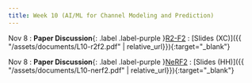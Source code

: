 ```yaml
---
title: Week 10 (AI/ML for Channel Modeling and Prediction)
---
```


Nov 8
: **Paper Discussion**{: .label .label-purple }[R2-F2](https://app.perusall.com/courses/cos597s_f2024-advanced-topics-in-computer-science-recent-advances-in-wireless-networks/r2-f2)
  : [Slides (XC)]({{ "/assets/documents/L10-r2f2.pdf" | relative_url}}){:target="_blank"}
  

Nov 8
: **Paper Discussion**{: .label .label-purple }[NeRF2](https://app.perusall.com/courses/cos597s_f2024-advanced-topics-in-computer-science-recent-advances-in-wireless-networks/nerf2)
  : [Slides (HH)]({{ "/assets/documents/L10-nerf2.pdf" | relative_url}}){:target="_blank"}
  
